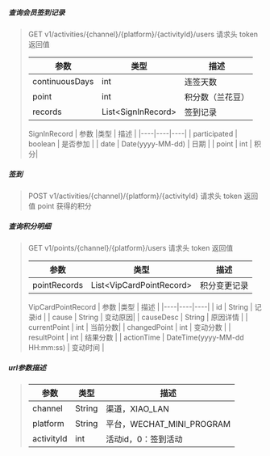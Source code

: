 ##### 查询会员签到记录
> GET v1/activities/{channel}/{platform}/{activityId}/users
> 请求头 token
> 返回值
>
> | 参数 |类型 | 描述 |
> |----|----|----|
> | continuousDays | int | 连签天数 |
> | point | int | 积分数（兰花豆）|
> | records |List\<SignInRecord\>|签到记录|
> SignInRecord
> | 参数 |类型 | 描述 |
> |----|----|----|
> | participated | boolean | 是否参加 |
> | date | Date(yyyy-MM-dd) | 日期 |
> | point | int | 积分|
>

##### 签到
> POST v1/activities/{channel}/{platform}/{activityId}
> 请求头 token
> 返回值 point 获得的积分

##### 查询积分明细
> GET v1/points/{channel}/{platform}/users
> 请求头 token
> 返回值
>
> | 参数 |类型 | 描述 |
> |----|----|----|
> | pointRecords | List\<VipCardPointRecord\> | 积分变更记录 |
> VipCardPointRecord
> | 参数 |类型 | 描述 |
> |----|----|----|
> | id | String | 记录id |
> | cause | String | 变动原因|
> | causeDesc | String | 原因详情 |
> | currentPoint | int | 当前分数|
> | changedPoint | int | 变动分数 |
> | resultPoint | int | 结果分数 |
> | actionTime | DateTime(yyyy-MM-dd HH:mm:ss) | 变动时间 |

##### url参数描述
> | 参数 |类型 | 描述 |
> |----|----|----|
> | channel | String | 渠道，XIAO_LAN |
> | platform | String |平台，WECHAT_MINI_PROGRAM |
> | activityId | int | 活动id，0：签到活动|
